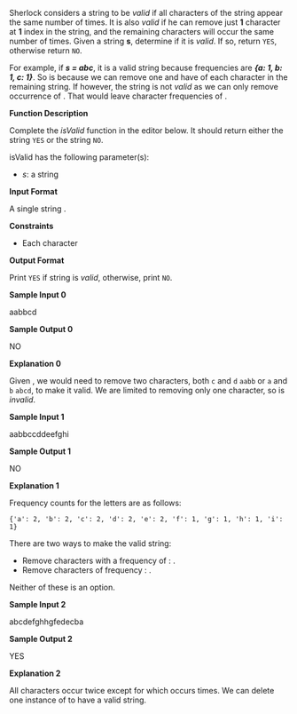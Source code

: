 Sherlock considers a string to be  _valid_  if all characters of the string appear the same number of times. It is also  _valid_  if he can remove just **1** character at **1** index in the string, and the remaining characters will occur the same number of times. Given a string  **s**, determine if it is  _valid_. If so, return  `YES`, otherwise return  `NO`.

For example, if ***s = abc***, it is a valid string because frequencies are ***{a: 1, b: 1, c: 1}***. So is  because we can remove one  and have  of each character in the remaining string. If  however, the string is not  _valid_  as we can only remove  occurrence of  . That would leave character frequencies of  .

**Function Description**

Complete the  _isValid_  function in the editor below. It should return either the string  `YES`  or the string  `NO`.

isValid has the following parameter(s):

-   _s_: a string

**Input Format**

A single string  .

**Constraints**

-   Each character

**Output Format**

Print  `YES`  if string  is  _valid_, otherwise, print  `NO`.

**Sample Input 0**

aabbcd

**Sample Output 0**

NO

**Explanation 0**

Given  , we would need to remove two characters, both  `c`  and  `d`  `aabb`  or  `a`  and  `b`  `abcd`, to make it valid. We are limited to removing only one character, so  is  _invalid_.

**Sample Input 1**

aabbccddeefghi

**Sample Output 1**

NO

**Explanation 1**

Frequency counts for the letters are as follows:

`{'a': 2, 'b': 2, 'c': 2, 'd': 2, 'e': 2, 'f': 1, 'g': 1, 'h': 1, 'i': 1}`

There are two ways to make the valid string:

-   Remove  characters with a frequency of  :  .
-   Remove  characters of frequency  :  .

Neither of these is an option.

**Sample Input 2**

abcdefghhgfedecba

**Sample Output 2**

YES

**Explanation 2**

All characters occur twice except for  which occurs  times. We can delete one instance of  to have a valid string.
<!--stackedit_data:
eyJoaXN0b3J5IjpbMTcwNTQ0ODk4NF19
-->